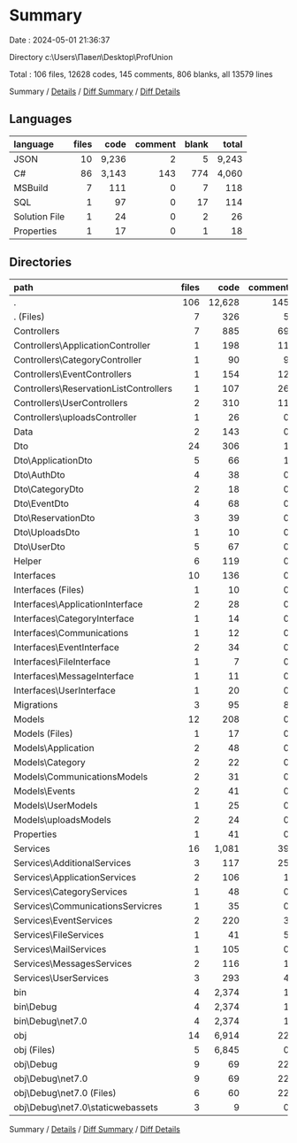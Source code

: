 # Summary

Date : 2024-05-01 21:36:37

Directory c:\\Users\\Павел\\Desktop\\ProfUnion

Total : 106 files,  12628 codes, 145 comments, 806 blanks, all 13579 lines

Summary / [Details](details.md) / [Diff Summary](diff.md) / [Diff Details](diff-details.md)

## Languages
| language | files | code | comment | blank | total |
| :--- | ---: | ---: | ---: | ---: | ---: |
| JSON | 10 | 9,236 | 2 | 5 | 9,243 |
| C# | 86 | 3,143 | 143 | 774 | 4,060 |
| MSBuild | 7 | 111 | 0 | 7 | 118 |
| SQL | 1 | 97 | 0 | 17 | 114 |
| Solution File | 1 | 24 | 0 | 2 | 26 |
| Properties | 1 | 17 | 0 | 1 | 18 |

## Directories
| path | files | code | comment | blank | total |
| :--- | ---: | ---: | ---: | ---: | ---: |
| . | 106 | 12,628 | 145 | 806 | 13,579 |
| . (Files) | 7 | 326 | 5 | 46 | 377 |
| Controllers | 7 | 885 | 69 | 257 | 1,211 |
| Controllers\\ApplicationController | 1 | 198 | 11 | 58 | 267 |
| Controllers\\CategoryController | 1 | 90 | 9 | 25 | 124 |
| Controllers\\EventControllers | 1 | 154 | 12 | 48 | 214 |
| Controllers\\ReservationListControllers | 1 | 107 | 26 | 30 | 163 |
| Controllers\\UserControllers | 2 | 310 | 11 | 90 | 411 |
| Controllers\\uploadsController | 1 | 26 | 0 | 6 | 32 |
| Data | 2 | 143 | 0 | 50 | 193 |
| Dto | 24 | 306 | 1 | 48 | 355 |
| Dto\\ApplicationDto | 5 | 66 | 1 | 11 | 78 |
| Dto\\AuthDto | 4 | 38 | 0 | 6 | 44 |
| Dto\\CategoryDto | 2 | 18 | 0 | 4 | 22 |
| Dto\\EventDto | 4 | 68 | 0 | 13 | 81 |
| Dto\\ReservationDto | 3 | 39 | 0 | 4 | 43 |
| Dto\\UploadsDto | 1 | 10 | 0 | 1 | 11 |
| Dto\\UserDto | 5 | 67 | 0 | 9 | 76 |
| Helper | 6 | 119 | 0 | 49 | 168 |
| Interfaces | 10 | 136 | 0 | 21 | 157 |
| Interfaces (Files) | 1 | 10 | 0 | 1 | 11 |
| Interfaces\\ApplicationInterface | 2 | 28 | 0 | 4 | 32 |
| Interfaces\\CategoryInterface | 1 | 14 | 0 | 2 | 16 |
| Interfaces\\Communications | 1 | 12 | 0 | 3 | 15 |
| Interfaces\\EventInterface | 2 | 34 | 0 | 4 | 38 |
| Interfaces\\FileInterface | 1 | 7 | 0 | 3 | 10 |
| Interfaces\\MessageInterface | 1 | 11 | 0 | 2 | 13 |
| Interfaces\\UserInterface | 1 | 20 | 0 | 2 | 22 |
| Migrations | 3 | 95 | 8 | 27 | 130 |
| Models | 12 | 208 | 0 | 50 | 258 |
| Models (Files) | 1 | 17 | 0 | 5 | 22 |
| Models\\Application | 2 | 48 | 0 | 11 | 59 |
| Models\\Category | 2 | 22 | 0 | 7 | 29 |
| Models\\CommunicationsModels | 2 | 31 | 0 | 6 | 37 |
| Models\\Events | 2 | 41 | 0 | 11 | 52 |
| Models\\UserModels | 1 | 25 | 0 | 4 | 29 |
| Models\\uploadsModels | 2 | 24 | 0 | 6 | 30 |
| Properties | 1 | 41 | 0 | 1 | 42 |
| Services | 16 | 1,081 | 39 | 241 | 1,361 |
| Services\\AdditionalServices | 3 | 117 | 25 | 30 | 172 |
| Services\\ApplicationServices | 2 | 106 | 1 | 24 | 131 |
| Services\\CategoryServices | 1 | 48 | 0 | 15 | 63 |
| Services\\CommunicationsServicres | 1 | 35 | 0 | 6 | 41 |
| Services\\EventServices | 2 | 220 | 3 | 36 | 259 |
| Services\\FileServices | 1 | 41 | 5 | 16 | 62 |
| Services\\MailServices | 1 | 105 | 0 | 20 | 125 |
| Services\\MessagesServices | 2 | 116 | 1 | 21 | 138 |
| Services\\UserServices | 3 | 293 | 4 | 73 | 370 |
| bin | 4 | 2,374 | 1 | 2 | 2,377 |
| bin\\Debug | 4 | 2,374 | 1 | 2 | 2,377 |
| bin\\Debug\\net7.0 | 4 | 2,374 | 1 | 2 | 2,377 |
| obj | 14 | 6,914 | 22 | 14 | 6,950 |
| obj (Files) | 5 | 6,845 | 0 | 1 | 6,846 |
| obj\\Debug | 9 | 69 | 22 | 13 | 104 |
| obj\\Debug\\net7.0 | 9 | 69 | 22 | 13 | 104 |
| obj\\Debug\\net7.0 (Files) | 6 | 60 | 22 | 13 | 95 |
| obj\\Debug\\net7.0\\staticwebassets | 3 | 9 | 0 | 0 | 9 |

Summary / [Details](details.md) / [Diff Summary](diff.md) / [Diff Details](diff-details.md)